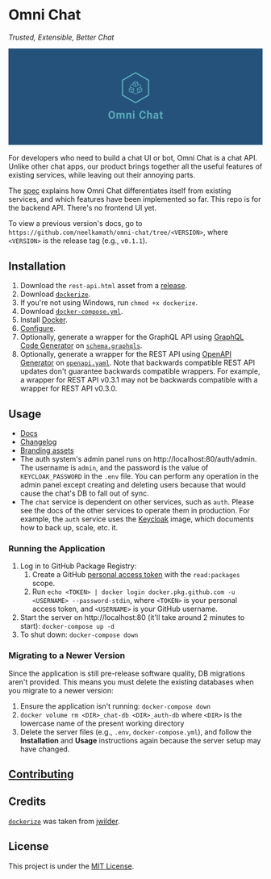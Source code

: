 # Omni Chat

_Trusted, Extensible, Better Chat_

![Cover](branding/facebook_cover_photo_2.png)

For developers who need to build a chat UI or bot, Omni Chat is a chat API. Unlike other chat apps, our product brings together all the useful features of existing services, while leaving out their annoying parts.

The [spec](docs/spec.md) explains how Omni Chat differentiates itself from existing services, and which features have been implemented so far. This repo is for the backend API. There's no frontend UI yet.

To view a previous version's docs, go to `https://github.com/neelkamath/omni-chat/tree/<VERSION>`, where `<VERSION>` is the release tag (e.g., `v0.1.1`).

## Installation

1. Download the `rest-api.html` asset from a [release](https://github.com/neelkamath/omni-chat/releases).
1. Download [`dockerize`](docker/dockerize).
1. If you're not using Windows, run `chmod +x dockerize`.
1. Download [`docker-compose.yml`](docs/docker-compose.yml).
1. Install [Docker](https://docs.docker.com/get-docker/).
1. [Configure](docs/config.md).
1. Optionally, generate a wrapper for the GraphQL API using [GraphQL Code Generator](https://graphql-code-generator.com/) on [`schema.graphqls`](src/main/resources/schema.graphqls).
1. Optionally, generate a wrapper for the REST API using [OpenAPI Generator](https://openapi-generator.tech/) on [`openapi.yaml`](docs/openapi.yaml). Note that backwards compatible REST API updates don't guarantee backwards compatible wrappers. For example, a wrapper for REST API v0.3.1 may not be backwards compatible with a wrapper for REST API v0.3.0.

## Usage

- [Docs](docs/api.md)
- [Changelog](docs/CHANGELOG.md)
- [Branding assets](branding)
- The auth system's admin panel runs on http://localhost:80/auth/admin. The username is `admin`, and the password is the value of `KEYCLOAK_PASSWORD` in the `.env` file. You can perform any operation in the admin panel except creating and deleting users because that would cause the chat's DB to fall out of sync.
- The `chat` service is dependent on other services, such as `auth`. Please see the docs of the other services to operate them in production. For example, the `auth` service uses the [Keycloak](https://hub.docker.com/r/jboss/keycloak) image, which documents how to back up, scale, etc. it.

### Running the Application

1. Log in to GitHub Package Registry:
    1. Create a GitHub [personal access token](https://docs.github.com/en/github/authenticating-to-github/creating-a-personal-access-token) with the `read:packages` scope.
    1. Run `echo <TOKEN> | docker login docker.pkg.github.com -u <USERNAME> --password-stdin`, where `<TOKEN>` is your personal access token, and `<USERNAME>` is your GitHub username. 
1. Start the server on http://localhost:80 (it'll take around 2 minutes to start): `docker-compose up -d`
1. To shut down: `docker-compose down`

### Migrating to a Newer Version

Since the application is still pre-release software quality, DB migrations aren't provided. This means you must delete the existing databases when you migrate to a newer version:
1. Ensure the application isn't running: `docker-compose down`
1. `docker volume rm <DIR>_chat-db <DIR>_auth-db` where `<DIR>` is the lowercase name of the present working directory
1. Delete the server files (e.g., `.env`, `docker-compose.yml`), and follow the **Installation** and **Usage** instructions again because the server setup may have changed.

## [Contributing](docs/CONTRIBUTING.md)

## Credits

[`dockerize`](docker/dockerize) was taken from [jwilder](https://github.com/jwilder/dockerize).

## License

This project is under the [MIT License](LICENSE).
